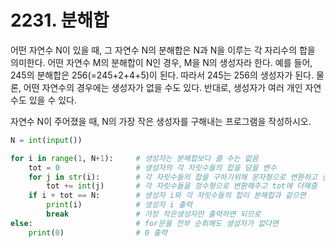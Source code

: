 # 2231. 분해합

어떤 자연수 N이 있을 때, 그 자연수 N의 분해합은 N과 N을 이루는 각 자리수의 합을 의미한다. 어떤 자연수 M의 분해합이 N인 경우, M을 N의 생성자라 한다. 예를 들어, 245의 분해합은 256(=245+2+4+5)이 된다. 따라서 245는 256의 생성자가 된다. 물론, 어떤 자연수의 경우에는 생성자가 없을 수도 있다. 반대로, 생성자가 여러 개인 자연수도 있을 수 있다.

자연수 N이 주어졌을 때, N의 가장 작은 생성자를 구해내는 프로그램을 작성하시오.

```python
N = int(input())

for i in range(1, N+1):     # 생성자는 분해합보다 클 수는 없음
    tot = 0                 # 생성자의 각 자릿수들의 합을 담을 변수
    for j in str(i):        # 각 자릿수들의 합을 구하기위해 문자형으로 변환하고 순회
        tot += int(j)       # 각 자릿수들을 정수형으로 변환해주고 tot에 더해줌
    if i + tot == N:        # 생성자 i와 각 자릿수들의 합이 분해합과 같으면
        print(i)            # 생성자 i 출력
        break               # 가장 작은생성자만 출력하면 되므로
else:                       # for문을 전부 순회해도 생성자가 없다면
    print(0)                # 0 출력
```

